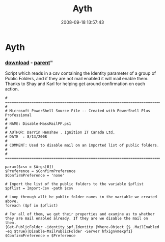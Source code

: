 ﻿---
pid:            590
parent:         589
children:       
poster:         Darrin Henshaw
title:          Ayth
date:           2008-09-18 13:57:43
format:         posh
---

# Ayth

### [download](590.ps1) - [parent](589.md)"

Script which reads in a csv containing the Identity parameter of a group of Public Folders, and if they are not mail enabled it will mail enable them. Thanks to Shay and Karl for helping get around confirmation on each action.	

```posh
# ========================================================================
# 
# Microsoft PowerShell Source File -- Created with PowerShell Plus Professional
# 
# NAME: Disable-MassMailPF.ps1
# 
# AUTHOR: Darrin Henshaw , Ignition IT Canada Ltd.
# DATE  : 8/13/2008
# 
# COMMENT: Used to disable mail on an imported list of public folders.
# 
# ========================================================================

param($csv = $Args[0]) 
$Preference = $ConfirmPreference 
$ConfirmPreference = 'none' 

# Import the list of the public folders to the variable $pflist 
$pflist = Import-Csv -path $csv 

# Loop through allt he public folder names in the variable we created above. 
foreach ($pf in $pflist) 

# For all of them, we get their properties and examine as to whether they are mail enabled already. If they are we disable the mail on them. 
{Get-PublicFolder -identity $pf.Identity |Where-Object {$_.MailEnabled -eq $true}|Disable-MailPublicFolder -Server hfxignvmexpf1} 
$ConfirmPreference = $Preference 
```
